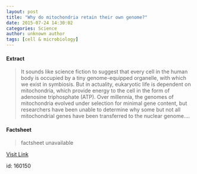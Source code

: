 ```yaml
---
layout: post
title: "Why do mitochondria retain their own genome?"
date: 2015-07-24 14:30:02
categories: Science
author: unknown author
tags: [cell & microbiology]
---
```



#### Extract
>It sounds like science fiction to suggest that every cell in the human body is occupied by a tiny genome-equipped organelle, with which we exist in symbiosis. But in actuality, eukaryotic life is dependent on mitochondria, which provide energy to the cell in the form of adenosine triphosphate (ATP). Over millennia, the genomes of mitochondria evolved under selection for minimal gene content, but researchers have been unable to determine why some but not all mitochondrial genes have been transferred to the nuclear genome....

#### Factsheet
>factsheet unavailable

[Visit Link](http://phys.org/news/2015-07-mitochondria-retain-genome.html)

id:  160150



